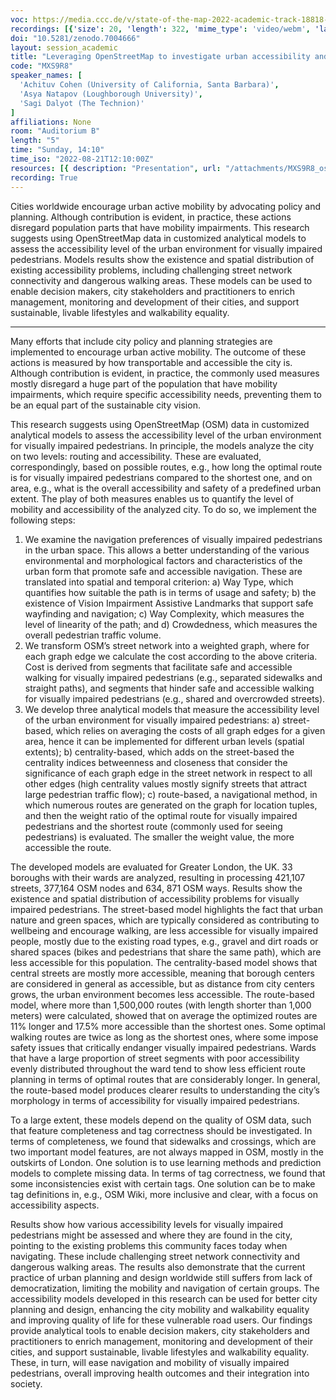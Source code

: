 ```yaml
---
voc: https://media.ccc.de/v/state-of-the-map-2022-academic-track-18818-leveraging-openstreetmap-to-investigate-urban-accessibility-and-safety-of-visually-impaired-pedestrians
recordings: [{'size': 20, 'length': 322, 'mime_type': 'video/webm', 'language': 'eng', 'filename': 'sotm2022-18818-eng-Leveraging_OpenStreetMap_to_investigate_urban_accessibility_and_safety_of_visually_impaired_pedestrians_webm-hd.webm', 'state': 'new', 'folder': 'webm-hd', 'high_quality': True, 'width': 1920, 'height': 1080, 'updated_at': '2022-10-14T21:03:03.475+02:00', 'recording_url': 'https://cdn.media.ccc.de/events/sotm/2022/webm-hd/sotm2022-18818-eng-Leveraging_OpenStreetMap_to_investigate_urban_accessibility_and_safety_of_visually_impaired_pedestrians_webm-hd.webm', 'url': 'https://api.media.ccc.de/public/recordings/63031', 'event_url': 'https://api.media.ccc.de/public/events/68d59b0e-d536-5bef-88a0-fab85c32d3b0', 'conference_url': 'https://api.media.ccc.de/public/conferences/sotm2022'}, {'size': 10, 'length': 322, 'mime_type': 'video/webm', 'language': 'eng', 'filename': 'sotm2022-18818-eng-Leveraging_OpenStreetMap_to_investigate_urban_accessibility_and_safety_of_visually_impaired_pedestrians_webm-sd.webm', 'state': 'new', 'folder': 'webm-sd', 'high_quality': False, 'width': 720, 'height': 576, 'updated_at': '2022-10-14T21:00:06.678+02:00', 'recording_url': 'https://cdn.media.ccc.de/events/sotm/2022/webm-sd/sotm2022-18818-eng-Leveraging_OpenStreetMap_to_investigate_urban_accessibility_and_safety_of_visually_impaired_pedestrians_webm-sd.webm', 'url': 'https://api.media.ccc.de/public/recordings/63029', 'event_url': 'https://api.media.ccc.de/public/events/68d59b0e-d536-5bef-88a0-fab85c32d3b0', 'conference_url': 'https://api.media.ccc.de/public/conferences/sotm2022'}, {'size': 7, 'length': 322, 'mime_type': 'video/mp4', 'language': 'eng', 'filename': 'sotm2022-18818-eng-Leveraging_OpenStreetMap_to_investigate_urban_accessibility_and_safety_of_visually_impaired_pedestrians_sd.mp4', 'state': 'new', 'folder': 'h264-sd', 'high_quality': False, 'width': 720, 'height': 576, 'updated_at': '2022-10-14T20:58:58.323+02:00', 'recording_url': 'https://cdn.media.ccc.de/events/sotm/2022/h264-sd/sotm2022-18818-eng-Leveraging_OpenStreetMap_to_investigate_urban_accessibility_and_safety_of_visually_impaired_pedestrians_sd.mp4', 'url': 'https://api.media.ccc.de/public/recordings/63028', 'event_url': 'https://api.media.ccc.de/public/events/68d59b0e-d536-5bef-88a0-fab85c32d3b0', 'conference_url': 'https://api.media.ccc.de/public/conferences/sotm2022'}, {'size': 4, 'length': 322, 'mime_type': 'audio/mpeg', 'language': 'eng', 'filename': 'sotm2022-18818-eng-Leveraging_OpenStreetMap_to_investigate_urban_accessibility_and_safety_of_visually_impaired_pedestrians_mp3.mp3', 'state': 'new', 'folder': 'mp3', 'high_quality': False, 'width': 0, 'height': 0, 'updated_at': '2022-10-14T20:58:02.596+02:00', 'recording_url': 'https://cdn.media.ccc.de/events/sotm/2022/mp3/sotm2022-18818-eng-Leveraging_OpenStreetMap_to_investigate_urban_accessibility_and_safety_of_visually_impaired_pedestrians_mp3.mp3', 'url': 'https://api.media.ccc.de/public/recordings/63027', 'event_url': 'https://api.media.ccc.de/public/events/68d59b0e-d536-5bef-88a0-fab85c32d3b0', 'conference_url': 'https://api.media.ccc.de/public/conferences/sotm2022'}, {'size': 12, 'length': 322, 'mime_type': 'video/mp4', 'language': 'eng', 'filename': 'sotm2022-18818-eng-Leveraging_OpenStreetMap_to_investigate_urban_accessibility_and_safety_of_visually_impaired_pedestrians_hd.mp4', 'state': 'new', 'folder': 'h264-hd', 'high_quality': True, 'width': 1920, 'height': 1080, 'updated_at': '2022-10-14T20:54:24.237+02:00', 'recording_url': 'https://cdn.media.ccc.de/events/sotm/2022/h264-hd/sotm2022-18818-eng-Leveraging_OpenStreetMap_to_investigate_urban_accessibility_and_safety_of_visually_impaired_pedestrians_hd.mp4', 'url': 'https://api.media.ccc.de/public/recordings/63023', 'event_url': 'https://api.media.ccc.de/public/events/68d59b0e-d536-5bef-88a0-fab85c32d3b0', 'conference_url': 'https://api.media.ccc.de/public/conferences/sotm2022'}]
doi: "10.5281/zenodo.7004666"
layout: session_academic
title: "Leveraging OpenStreetMap to investigate urban accessibility and safety of visually impaired pedestrians"
code: "MXS9R8"
speaker_names: [
  'Achituv Cohen (University of California, Santa Barbara)',
  'Asya Natapov (Loughborough University)',
  'Sagi Dalyot (The Technion)'
]
affiliations: None
room: "Auditorium B"
length: "5"
time: "Sunday, 14:10"
time_iso: "2022-08-21T12:10:00Z"
resources: [{ description: "Presentation", url: "/attachments/MXS9R8_osm_rU5nTwd.pptx" }]
recording: True
---
```


Cities worldwide encourage urban active mobility by advocating policy and planning. Although contribution is evident, in practice, these actions disregard population parts that have mobility impairments. This research suggests using OpenStreetMap data in customized analytical models to assess the accessibility level of the urban environment for visually impaired pedestrians. Models results show the existence and spatial distribution of existing accessibility problems, including challenging street network connectivity and dangerous walking areas. These models can be used to enable decision makers, city stakeholders and practitioners to enrich management, monitoring and development of their cities, and support sustainable, livable lifestyles and walkability equality.

<hr>

Many efforts that include city policy and planning strategies are implemented to encourage urban active mobility. The outcome of these actions is measured by how transportable and accessible the city is. Although contribution is evident, in practice, the commonly used measures mostly disregard a huge part of the population that have mobility impairments, which require specific accessibility needs, preventing them to be an equal part of the sustainable city vision.

This research suggests using OpenStreetMap (OSM) data in customized analytical models to assess the accessibility level of the urban environment for visually impaired pedestrians. In principle, the models analyze the city on two levels: routing and accessibility. These are evaluated, correspondingly, based on possible routes, e.g., how long the optimal route is for visually impaired pedestrians compared to the shortest one, and on area, e.g., what is the overall accessibility and safety of a predefined urban extent. The play of both measures enables us to quantify the level of mobility and accessibility of the analyzed city. To do so, we implement the following steps:
1.	We examine the navigation preferences of visually impaired pedestrians in the urban space. This allows a better understanding of the various environmental and morphological factors and characteristics of the urban form that promote safe and accessible navigation. These are translated into spatial and temporal criterion: a) Way Type, which quantifies how suitable the path is in terms of usage and safety; b) the existence of Vision Impairment Assistive Landmarks that support safe wayfinding and navigation; c) Way Complexity, which measures the level of linearity of the path; and d) Crowdedness, which measures the overall pedestrian traffic volume.
2.	We transform OSM’s street network into a weighted graph, where for each graph edge we calculate the cost according to the above criteria. Cost is derived from segments that facilitate safe and accessible walking for visually impaired pedestrians (e.g., separated sidewalks and straight paths), and segments that hinder safe and accessible walking for visually impaired pedestrians (e.g., shared and overcrowded streets).
3.	We develop three analytical models that measure the accessibility level of the urban environment for visually impaired pedestrians: a) street-based, which relies on averaging the costs of all graph edges for a given area, hence it can be implemented for different urban levels (spatial extents); b) centrality-based, which adds on the street-based the centrality indices betweenness and closeness that consider the significance of each graph edge in the street network in respect to all other edges (high centrality values mostly signify streets that attract large pedestrian traffic flow); c) route-based, a navigational method, in which numerous routes are generated on the graph for location tuples, and then the weight ratio of the optimal route for visually impaired pedestrians and the shortest route (commonly used for seeing pedestrians) is evaluated. The smaller the weight value, the more accessible the route.

The developed models are evaluated for Greater London, the UK. 33 boroughs with their wards are analyzed, resulting in processing 421,107 streets, 377,164 OSM nodes and 634, 871 OSM ways. Results show the existence and spatial distribution of accessibility problems for visually impaired pedestrians. The street-based model highlights the fact that urban nature and green spaces, which are typically considered as contributing to wellbeing and encourage walking, are less accessible for visually impaired people, mostly due to the existing road types, e.g., gravel and dirt roads or shared spaces (bikes and pedestrians that share the same path), which are less accessible for this population. The centrality-based model shows that central streets are mostly more accessible, meaning that borough centers are considered in general as accessible, but as distance from city centers grows, the urban environment becomes less accessible. The route-based model, where more than 1,500,000 routes (with length shorter than 1,000 meters) were calculated, showed that on average the optimized routes are 11% longer and 17.5% more accessible than the shortest ones. Some optimal walking routes are twice as long as the shortest ones, where some impose safety issues that critically endanger visually impaired pedestrians. Wards that have a large proportion of street segments with poor accessibility evenly distributed throughout the ward tend to show less efficient route planning in terms of optimal routes that are considerably longer. In general, the route-based model produces clearer results to understanding the city’s morphology in terms of accessibility for visually impaired pedestrians.

To a large extent, these models depend on the quality of OSM data, such that feature completeness and tag correctness should be investigated. In terms of completeness, we found that sidewalks and crossings, which are two important model features, are not always mapped in OSM, mostly in the outskirts of London. One solution is to use learning methods and prediction models to complete missing data. In terms of tag correctness, we found that some inconsistencies exist with certain tags. One solution can be to make tag definitions in, e.g., OSM Wiki, more inclusive and clear, with a focus on accessibility aspects.

Results show how various accessibility levels for visually impaired pedestrians might be assessed and where they are found in the city, pointing to the existing problems this community faces today when navigating. These include challenging street network connectivity and dangerous walking areas. The results also demonstrate that the current practice of urban planning and design worldwide still suffers from lack of democratization, limiting the mobility and navigation of certain groups. The accessibility models developed in this research can be used for better city planning and design, enhancing the city mobility and walkability equality and improving quality of life for these vulnerable road users. Our findings provide analytical tools to enable decision makers, city stakeholders and practitioners to enrich management, monitoring and development of their cities, and support sustainable, livable lifestyles and walkability equality. These, in turn, will ease navigation and mobility of visually impaired pedestrians, overall improving health outcomes and their integration into society.

